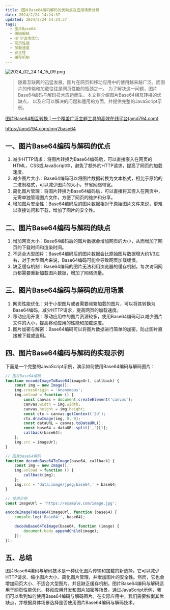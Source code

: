 ```yaml
---
title: 图片Base64编码解码的优缺点及应用场景分析
date: 2024/2/24 14:24:37
updated: 2024/2/24 14:24:37
tags:
  - 图片Base64
  - 编码解码
  - HTTP请求优化
  - 网页性能
  - 加载速度
  - 安全性
  - 缓存机制
---
```



<img src="https://static.amd794.com/blog/images/2024_02_24 14_15_09.png@blog" title="2024_02_24 14_15_09.png" alt="2024_02_24 14_15_09.png"/>

> 随着互联网的迅猛发展，图片在网页和移动应用中的使用越来越广泛。而图片的传输和加载往往是网页性能的瓶颈之一。
> 为了解决这一问题，图片Base64编码与解码技术应运而生。本文将介绍图片Base64相互转换的优缺点，
> 以及它可以解决的问题和适用的方面，并提供完整的JavaScript示例。

[图片Base64相互转换 | 一个覆盖广泛主题工具的高效在线平台(amd794.com)](https://amd794.com/img2base64)

https://amd794.com/img2base64

## 一、图片Base64编码与解码的优点

1. 减少HTTP请求：将图片转换为Base64编码后，可以直接嵌入在网页的HTML、CSS或JavaScript中，避免了额外的HTTP请求，提高了网页的加载速度。
2. 减少图片大小：Base64编码可以将图片数据转换为文本格式，相比于原始的二进制格式，可以减少图片的大小，节省网络带宽。
3. 简化图片管理：将图片转换为Base64编码后，可以直接将其嵌入在网页中，无需单独管理图片文件，方便了网页的维护和分享。
4. 增加图片安全性：Base64编码后的图片数据相对于原始图片文件来说，更难以直接访问和下载，增加了图片的安全性。

## 二、图片Base64编码与解码的缺点

1. 增加网页大小：Base64编码后的图片数据会增加网页的大小，从而增加了网页的下载时间和渲染时间。
2. 不适合大型图片：Base64编码后的图片数据会比原始图片数据增大约1/3左右，对于大型图片来说，Base64编码可能会导致网页加载缓慢。
3. 缺乏缓存机制：Base64编码的图片无法利用浏览器的缓存机制，每次访问网页都需要重新加载图片数据，增加了网络流量。

## 三、图片Base64编码与解码的应用场景

1. 网页性能优化：对于小型图片或者需要频繁加载的图片，可以将其转换为Base64编码，减少HTTP请求，提高网页的加载速度。
2. 移动应用开发：移动应用中的图片资源较多，使用Base64编码可以减少图片文件的大小，提高移动应用的性能和加载速度。
3. 图片加密与解密：Base64编码可以将图片数据进行简单的加密，防止图片直接被下载或盗用。

## 四、图片Base64编码与解码的实现示例

下面是一个完整的JavaScript示例，演示如何使用Base64编码与解码图片：

```javascript
// 图片Base64编码
function encodeImageToBase64(imageUrl, callback) {
    const img = new Image();
    img.crossOrigin = 'Anonymous';
    img.onload = function () {
        const canvas = document.createElement('canvas');
        canvas.width = img.width;
        canvas.height = img.height;
        const ctx = canvas.getContext('2d');
        ctx.drawImage(img, 0, 0);
        const dataURL = canvas.toDataURL();
        const base64 = dataURL.split(',')[1];
        callback(base64);
    };
    img.src = imageUrl;
}

// 图片Base64解码
function decodeBase64ToImage(base64, callback) {
    const img = new Image();
    img.onload = function () {
        callback(img);
    };
    img.src = 'data:image/jpeg;base64,' + base64;
}

// 使用示例
const imageUrl = 'https://example.com/image.jpg';

encodeImageToBase64(imageUrl, function (base64) {
    console.log('Base64:', base64);

    decodeBase64ToImage(base64, function (image) {
        document.body.appendChild(image);
    });
});
```

## 五、总结

图片Base64编码与解码技术是一种优化图片传输和加载的新选择。它可以减少HTTP请求、缩小图片大小、简化图片管理，并增加图片的安全性。然而，它也会增加网页大小、不适合大型图片，并且缺乏缓存机制。图片Base64编码与解码适用于网页性能优化、移动应用开发和图片加密等场景。通过JavaScript示例，我们可以看到如何使用Base64编码与解码图片。在实际应用中，我们需要权衡其优缺点，并根据具体场景选择是否使用图片Base64编码与解码技术。